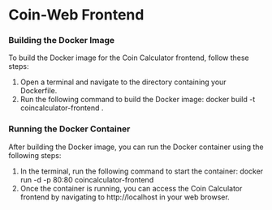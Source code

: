# Coin-Web Frontend

### Building the Docker Image
To build the Docker image for the Coin Calculator frontend, follow these steps:
1. Open a terminal and navigate to the directory containing your Dockerfile.
2. Run the following command to build the Docker image: docker build -t coincalculator-frontend .

### Running the Docker Container

After building the Docker image, you can run the Docker container using the following steps:

1. In the terminal, run the following command to start the container: docker run -d -p 80:80 coincalculator-frontend
2. Once the container is running, you can access the Coin Calculator frontend by navigating to http://localhost in your web browser.

